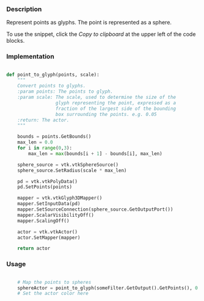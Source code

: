 ### Description

Represent points as glyphs. The point is represented as a sphere.

To use the snippet, click the *Copy to clipboard* at the upper left of the code blocks.

### Implementation

``` Python

def point_to_glyph(points, scale):
    """
    Convert points to glyphs.
    :param points: The points to glyph.
    :param scale: The scale, used to determine the size of the
                  glyph representing the point, expressed as a
                  fraction of the largest side of the bounding
                  box surrounding the points. e.g. 0.05
    :return: The actor.
    """

    bounds = points.GetBounds()
    max_len = 0.0
    for i in range(0,3):
        max_len = max(bounds[i + 1] - bounds[i], max_len)

    sphere_source = vtk.vtkSphereSource()
    sphere_source.SetRadius(scale * max_len)

    pd = vtk.vtkPolyData()
    pd.SetPoints(points)

    mapper = vtk.vtkGlyph3DMapper()
    mapper.SetInputData(pd)
    mapper.SetSourceConnection(sphere_source.GetOutputPort())
    mapper.ScalarVisibilityOff()
    mapper.ScalingOff()

    actor = vtk.vtkActor()
    actor.SetMapper(mapper)

    return actor

```

### Usage

``` Python

    # Map the points to spheres
    sphereActor = point_to_glyph(someFilter.GetOutput().GetPoints(), 0.05)
    # Set the actor color here

```
